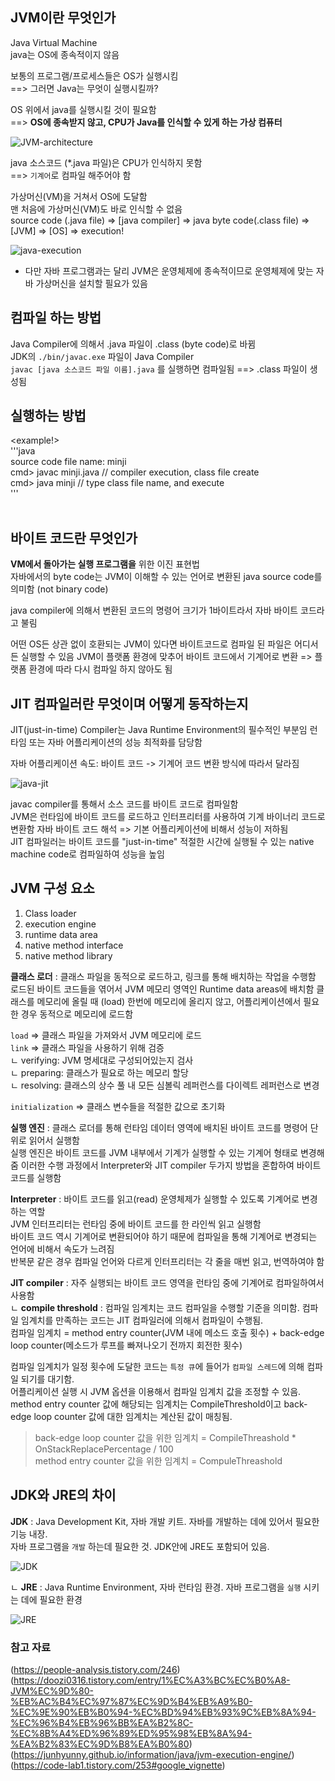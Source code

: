 ## JVM이란 무엇인가 
Java Virtual Machine    
java는 OS에 종속적이지 않음 

보통의 프로그램/프로세스들은 OS가 실행시킴      
==> 그러면 Java는 무엇이 실행시킬까?        

OS 위에서 java를 실행시킬 것이 필요함       
==> **OS에 종속받지 않고, CPU가 Java를 인식할 수 있게 하는 가상 컴퓨터**      
   
      
![JVM-architecture](./assets/jvm-architecture.png)      
   
java 소스코드 (*.java 파일)은 CPU가 인식하지 못함       
==> `기계어`로 컴파일 해주어야 함        
   

   
가상머신(VM)을 거쳐서 OS에 도달함   
맨 처음에 가상머신(VM)도 바로 인식할 수 없음    
source code (.java file) => [java compiler] => java byte code(.class file) => [JVM] => [OS] => execution!   
   
![java-execution](./assets/java-execution.jpg)  

* 다만 자바 프로그램과는 달리 JVM은 운영체제에 종속적이므로 운영체제에 맞는 자바 가상머신을 설치할 필요가 있음      

## 컴파일 하는 방법 

Java Compiler에 의해서 .java 파일이 .class (byte code)로 바뀜   
JDK의 `./bin/javac.exe` 파일이 Java Compiler    
`javac [java 소스코드 파일 이름].java` 를 실행하면 컴파일됨 
==> .class 파일이 생성됨    

## 실행하는 방법    

<example!>  
'''java  
source code file name: minji   
cmd> javac minji.java  // compiler execution, class file create     
cmd> java minji        // type class file name, and execute     
'''  
&nbsp;

## 바이트 코드란 무엇인가   
**VM에서 돌아가는 실행 프로그램을** 위한 이진 표현법    
자바에서의 byte code는 JVM이 이해할 수 있는 언어로 변환된 java source code를 의미함 (not binary code)   

java compiler에 의해서 변환된 코드의 명령어 크기가 1바이트라서 자바 바이트 코드라고 불림    

어떤 OS든 상관 없이 호환되는 JVM이 있다면 바이트코드로 컴파일 된 파일은 어디서든 실행할 수 있음 
JVM이 플랫폼 환경에 맞추어 바이트 코드에서 기계어로 변환 => 플랫폼 환경에 따라 다시 컴파일 하지 않아도 됨   


## JIT 컴파일러란 무엇이며 어떻게 동작하는지    
JIT(just-in-time) Compiler는 Java Runtime Environment의 필수적인 부분임 
런타임 또는 자바 어플리케이션의 성능 최적화를 담당함    

자바 어플리케이션 속도: 바이트 코드 -> 기계어 코드 변환 방식에 따라서 달라짐    

![java-jit](./assets/java-jit.png)

javac compiler를 통해서 소스 코드를 바이트 코드로 컴파일함  
JVM은 런타임에 바이트 코드를 로드하고 인터프리터를 사용하여 기계 바이너리 코드로 변환함 
자바 바이트 코드 해석 => 기본 어플리케이션에 비해서 성능이 저하됨   
JIT 컴파일러는 바이트 코드를 "just-in-time" 적절한 시간에 실행될 수 있는 native machine code로 컴파일하여 성능을 높임       

## JVM 구성 요소       
   
1. Class loader
2. execution engine
3. runtime data area
4. native method interface
5. native method library   
   
**클래스 로더** : 클래스 파일을 동적으로 로드하고, 링크를 통해 배치하는 작업을 수행함       
로드된 바이트 코드들을 엮어서 JVM 메모리 영역인 Runtime data areas에 배치함 
클래스를 메모리에 올릴 때 (load) 한번에 메모리에 올리지 않고, 어플리케이션에서 필요한 경우 동적으로 메모리에 로드함     
  
`load` => 클래스 파일을 가져와서 JVM 메모리에 로드    
`link` => 클래스 파일을 사용하기 위해 검증    
ㄴ verifying: JVM 명세대로 구성되어있는지 검사  
ㄴ preparing: 클래스가 필요로 하는 메모리 할당  
ㄴ resolving: 클래스의 상수 풀 내 모든 심볼릭 레퍼런스를 다이렉트 레퍼런스로 변경   
  
`initialization` => 클래스 변수들을 적절한 값으로 초기화      

    
**실행 엔진** : 클래스 로더를 통해 런타임 데이터 영역에 배치된 바이트 코드를 명령어 단위로 읽어서 실행함    
실행 엔진은 바이트 코드를 JVM 내부에서 기계가 실행할 수 있는 기계어 형태로 변경해줌 
이러한 수행 과정에서 Interpreter와 JIT compiler 두가지 방법을 혼합하여 바이트 코드를 실행함     

**Interpreter** : 바이트 코드를 읽고(read) 운영체제가 실행할 수 있도록 기계어로 변경하는 역할   
JVM 인터프리터는 런타임 중에 바이트 코드를 한 라인씩 읽고 실행함    
바이트 코드 역시 기계어로 변환되어야 하기 때문에 컴파일을 통해 기계어로 변경되는 언어에 비해서 속도가 느려짐    
반복문 같은 경우 컴파일 언어와 다르게 인터프리터는 각 줄을 매번 읽고, 번역하여야 함 

**JIT compiler** : 자주 실행되는 바이트 코드 영역을 런타임 중에 기계어로 컴파일하여서 사용함    
ㄴ **compile threshold** : 컴파일 임계치는 코드 컴파일을 수행할 기준을 의미함. 컴파일 임계치를 만족하는 코드는 JIT 컴파일러에 의해서 컴파일이 수행됨.   
컴파일 임계치 = method entry counter(JVM 내에 메소드 호출 횟수) + back-edge loop counter(메소드가 루프를 빠져나오기 전까지 회전한 횟수)     

컴파일 임계치가 일정 횟수에 도달한 코드는 `특정 큐`에 들어가 `컴파일 스레드`에 의해 컴파일 되기를 대기함.   
어플리케이션 실행 시 JVM 옵션을 이용해서 컴파일 임계치 값을 조정할 수 있음. 
method entry counter 값에 해당되는 임계치는 CompileThreshold이고 back-edge loop counter 값에 대한 임계치는 계산된 값이 매칭됨.


> back-edge loop counter 값을 위한 임계치 = CompileThreashold * OnStackReplacePercentage / 100   
> method entry counter 값을 위한 임계치 = CompuleThreashold       

## JDK와 JRE의 차이   

**JDK** : Java Development Kit, 자바 개발 키트. 자바를 개발하는 데에 있어서 필요한 기능 내장.   
자바 프로그램을 `개발` 하는데 필요한 것. JDK안에 JRE도 포함되어 있음.   
   
![JDK](./assets/JDK.png)   
   
ㄴ **JRE** : Java Runtime Environment, 자바 런타임 환경. 자바 프로그램을 `실행` 시키는 데에 필요한 환경    
   
![JRE](./assets/JRE.png)   
    
   
### 참고 자료
(https://people-analysis.tistory.com/246)
(https://doozi0316.tistory.com/entry/1%EC%A3%BC%EC%B0%A8-JVM%EC%9D%80-%EB%AC%B4%EC%97%87%EC%9D%B4%EB%A9%B0-%EC%9E%90%EB%B0%94-%EC%BD%94%EB%93%9C%EB%8A%94-%EC%96%B4%EB%96%BB%EA%B2%8C-%EC%8B%A4%ED%96%89%ED%95%98%EB%8A%94-%EA%B2%83%EC%9D%B8%EA%B0%80)
(https://junhyunny.github.io/information/java/jvm-execution-engine/)
(https://code-lab1.tistory.com/253#google_vignette)
